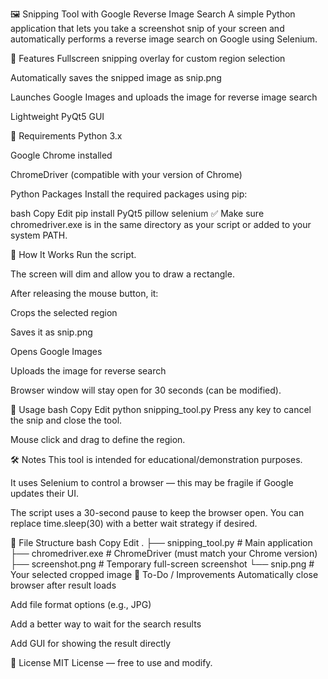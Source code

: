 🖼️ Snipping Tool with Google Reverse Image Search
A simple Python application that lets you take a screenshot snip of your screen and automatically performs a reverse image search on Google using Selenium.

🚀 Features
Fullscreen snipping overlay for custom region selection

Automatically saves the snipped image as snip.png

Launches Google Images and uploads the image for reverse image search

Lightweight PyQt5 GUI

🧰 Requirements
Python 3.x

Google Chrome installed

ChromeDriver (compatible with your version of Chrome)

Python Packages
Install the required packages using pip:

bash
Copy
Edit
pip install PyQt5 pillow selenium
✅ Make sure chromedriver.exe is in the same directory as your script or added to your system PATH.

📸 How It Works
Run the script.

The screen will dim and allow you to draw a rectangle.

After releasing the mouse button, it:

Crops the selected region

Saves it as snip.png

Opens Google Images

Uploads the image for reverse search

Browser window will stay open for 30 seconds (can be modified).

🧪 Usage
bash
Copy
Edit
python snipping_tool.py
Press any key to cancel the snip and close the tool.

Mouse click and drag to define the region.

🛠️ Notes
This tool is intended for educational/demonstration purposes.

It uses Selenium to control a browser — this may be fragile if Google updates their UI.

The script uses a 30-second pause to keep the browser open. You can replace time.sleep(30) with a better wait strategy if desired.

📂 File Structure
bash
Copy
Edit
.
├── snipping_tool.py     # Main application
├── chromedriver.exe     # ChromeDriver (must match your Chrome version)
├── screenshot.png       # Temporary full-screen screenshot
└── snip.png             # Your selected cropped image
🧹 To-Do / Improvements
Automatically close browser after result loads

Add file format options (e.g., JPG)

Add a better way to wait for the search results

Add GUI for showing the result directly

📝 License
MIT License — free to use and modify.

